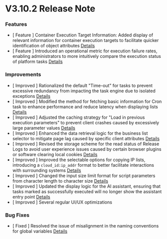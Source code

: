 # V3.10.2 Release Note



### Features

- [ Feature ] Container Execution Target Information: Added display of relevant information for container execution targets to facilitate quicker identification of object attributes [Details](https://github.com/TencentBlueKing/bk-job/issues/3225)
- [ Feature ] Introduced an operational metric for execution failure rates, enabling administrators to more intuitively compare the execution status of platform tasks [Details](https://github.com/TencentBlueKing/bk-job/issues/3228)

### Improvements
- [ Improved  ] Rationalized the default "Time-out" for tasks to prevent excessive redundancy from impacting the task engine due to isolated exceptions [Details](http://github.com/TencentBlueKing/bk-job/issues/3229)
- [ Improved  ] Modified the method for fetching basic information for Cron task to enhance performance and reduce latency when displaying lists [Details](http://github.com/TencentBlueKing/bk-job/issues/3275)
- [ Improved  ] Adjusted the caching strategy for "Load in previous execution parameters" to prevent client crashes caused by excessively large parameter values [Details](http://github.com/TencentBlueKing/bk-job/issues/3274)
- [ Improved  ] Enhanced the data retrieval logic for the business list selector to mitigate page lag caused by specific client attributes [Details](http://github.com/TencentBlueKing/bk-job/issues/3268)
- [ Improved  ] Revised the storage scheme for the read status of Release Logs to avoid user experience issues caused by certain browser plugins or software clearing local cookies [Details](http://github.com/TencentBlueKing/bk-job/issues/3148)
- [ Improved  ] Improved the selectable options for copying IP lists, introducing a `cloud_id:ip_addr` format to better facilitate interactions with surrounding systems [Details](http://github.com/TencentBlueKing/bk-job/issues/3256)
- [ Improved  ] Changed the input size limit format for script parameters from character length to character size [Details](http://github.com/TencentBlueKing/bk-job/issues/3160)
- [ Improved  ] Updated the display logic for the AI assistant, ensuring that tasks marked as successfully executed will no longer show the assistant entry point [Details](http://github.com/TencentBlueKing/bk-job/issues/3257)
- [ Improved  ] Several regular UI/UX optimizations

### Bug Fixes
- [ Fixed ] Resolved the issue of misalignment in the naming conventions for global variables [Details](http://github.com/TencentBlueKing/bk-job/issues/3271)